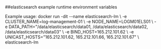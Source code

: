 ##elasticsearch example runtime environment variables

Example usage: docker run -dit --name elasticsearch-lm \ -e CLUSTER_NAME=log-management-01 \ -e NODE_NAME=LOGM01ELS01 \ -e DATA_PATH="/data/elasticsearch/data01, /data/elasticsearch/data02, /data/elasticsearch/data03" \ -e BIND_HOST=165.212.101.62 \ -e UNICAST_HOSTS="165.212.101.62, 165.212.101.66, 165.212.101.67" \ elasticsearch-lm
